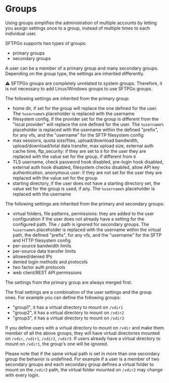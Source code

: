 # Groups

Using groups simplifies the administration of multiple accounts by letting you assign settings once to a group, instead of multiple times to each individual user.

SFTPGo supports two types of groups:

- primary groups
- secondary groups

A user can be a member of a primary group and many secondary groups. Depending on the group type, the settings are inherited differently.

:warning: SFTPGo groups are completely unrelated to system groups. Therefore, it is not necessary to add Linux/Windows groups to use SFTPGo groups.

The following settings are inherited from the primary group:

- home dir, if set for the group will replace the one defined for the user. The `%username%` placeholder is replaced with the username
- filesystem config, if the provider set for the group is different from the "local provider" will replace the one defined for the user. The `%username%` placeholder is replaced with the username within the defined "prefix", for any vfs, and the "username" for the SFTP filesystem config
- max sessions, quota size/files, upload/download bandwidth, upload/download/total data transfer, max upload size, external auth cache time, ftp_security: if they are set to `0` for the user they are replaced with the value set for the group, if different from `0`
- TLS username, check password hook disabled, pre-login hook disabled, external auth hook disabled, filesystem checks disabled, allow API key authentication, anonymous user: if they are not set for the user they are replaced with the value set for the group
- starting directory, if the user does not have a starting directory set, the value set for the group is used, if any. The `%username%` placeholder is replaced with the username

The following settings are inherited from the primary and secondary groups:

- virtual folders, file patterns, permissions: they are added to the user configuration if the user does not already have a setting for the configured path. The `/` path is ignored for secondary groups. The `%username%` placeholder is replaced with the username within the virtual path, the defined "prefix", for any vfs, and the "username" for the SFTP and HTTP filesystem config
- per-source bandwidth limits
- per-source data transfer limits
- allowed/denied IPs
- denied login methods and protocols
- two factor auth protocols
- web client/REST API permissions

The settings from the primary group are always merged first.

The final settings are a combination of the user settings and the group ones.
For example you can define the following groups:

- "group1", it has a virtual directory to mount on `/vdir1`
- "group2", it has a virtual directory to mount on `/vdir2`
- "group3", it has a virtual directory to mount on `/vdir3`

If you define users with a virtual directory to mount on `/vdir` and make them member of all the above groups, they will have virtual directories mounted on `/vdir`, `/vdir1`, `/vdir2`, `/vdir3`. If users already have a virtual directory to mount on `/vdir1`, the group's one will be ignored.

Please note that if the same virtual path is set in more than one secondary group the behavior is undefined. For example if a user is a member of two secondary groups and each secondary group defines a virtual folder to mount on the `/vdir2` path, the virtual folder mounted on `/vdir2` may change with every login.
